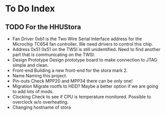 # To Do Index

## TODO For the HHUStora

- Fan Driver 0xb1 is the Two Wire Serial Interface address for the Microchip TC654 fan controller. We need drivers to control this chip.
- Address 0x51 0x51 on the TWSI is still unidentified. Need to find another part that is communicating on the TWSI.
- Design Prototype Design prototype board to make connection to JTAG simple and clean.
- Front-end Building a new front-end for the stora mark 2.
- Name Naming this project.
- Pin-outs Check MPP20 and MPP34 there can be only one!
- Migration Migrate rootfs to HDD? Maybe a better option if we are going to add lots of mods.
- Clocking Check to see if CPU is temperature monitored. Possible to overclock w/o overheating.
- Changing hostname of stora
